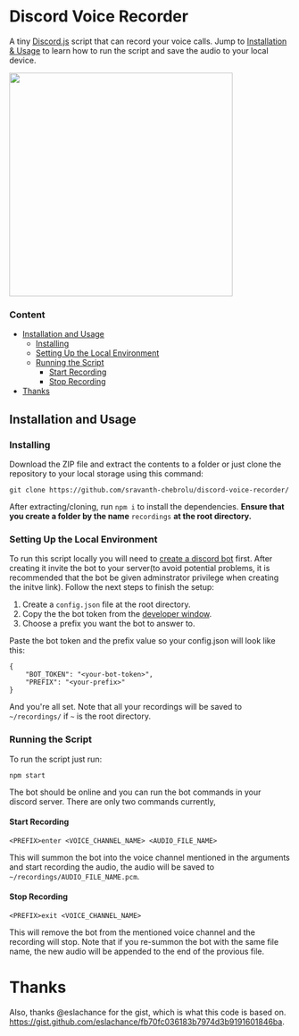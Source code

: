 # Discord Voice Recorder

A tiny [Discord.js](https://discord.js.org/#/) script that can record your voice calls. Jump to [Installation & Usage](https://github.com/sravanth-chebrolu/discord-voice-recorder#installation-and-usage) to learn how to run the script and save the audio to your local device.

<img src="https://i.imgur.com/y6JCNNA.png" width="400" align="center">

### Content
   * [Installation and Usage](#installation-and-usage)
      * [Installing](#installing)
      * [Setting Up the Local Environment](#setting-up-the-local-environment)
      * [Running the Script](#running-the-script)
         * [Start Recording](#start-recording)
         * [Stop Recording](#stop-recording)
   * [Thanks](#thanks)

## Installation and Usage

### Installing

Download the ZIP file and extract the contents to a folder or just clone the repository to your local storage using this command:

```
git clone https://github.com/sravanth-chebrolu/discord-voice-recorder/
```

After extracting/cloning, run `npm i` to install the dependencies. **Ensure that you create a folder by the name** `recordings` **at the root directory.**

### Setting Up the Local Environment

To run this script locally you will need to [create a discord bot](https://discordpy.readthedocs.io/en/latest/discord.html) first. After creating it invite the bot to your server(to avoid potential problems, it is recommended that the bot be given adminstrator privilege when creating the initve link). Follow the next steps to finish the setup:

1. Create a `config.json` file at the root directory.
2. Copy the the bot token from the [developer window](https://discord.com/developers/applications).
3. Choose a prefix you want the bot to answer to.

Paste the bot token and the prefix value so your config.json will look like this:

```
{
    "BOT_TOKEN": "<your-bot-token>",
    "PREFIX": "<your-prefix>"
}
```

And you're all set. Note that all your recordings will be saved to `~/recordings/` if `~` is the root directory.

### Running the Script

To run the script just run:

```
npm start
```

The bot should be online and you can run the bot commands in your discord server. There are only two commands currently,

#### Start Recording

```
<PREFIX>enter <VOICE_CHANNEL_NAME> <AUDIO_FILE_NAME>
```

This will summon the bot into the voice channel mentioned in the arguments and start recording the audio, the audio will be saved to `~/recordings/AUDIO_FILE_NAME.pcm`.

#### Stop Recording

```
<PREFIX>exit <VOICE_CHANNEL_NAME>
```

This will remove the bot from the mentioned voice channel and the recording will stop. Note that if you re-summon the bot with the same file name, the new audio will be appended to the end of the provious file.

# Thanks

Also, thanks @eslachance for the gist, which is what this code is based on. https://gist.github.com/eslachance/fb70fc036183b7974d3b9191601846ba.
